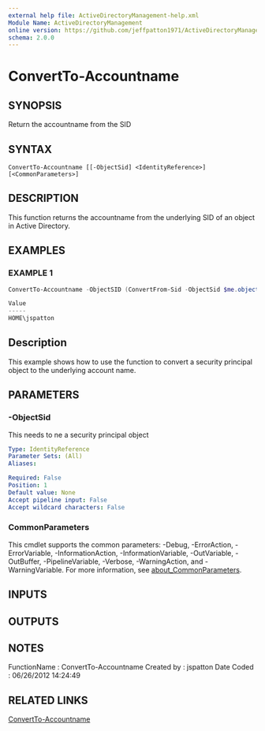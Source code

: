 ```yaml
---
external help file: ActiveDirectoryManagement-help.xml
Module Name: ActiveDirectoryManagement
online version: https://github.com/jeffpatton1971/ActiveDirectoryManagement/blob/1.1.0/docs/ConvertTo-Accountname.md#convertto-accountname
schema: 2.0.0
---
```


# ConvertTo-Accountname

## SYNOPSIS
Return the accountname from the SID

## SYNTAX

```
ConvertTo-Accountname [[-ObjectSid] <IdentityReference>] [<CommonParameters>]
```

## DESCRIPTION
This function returns the accountname from the underlying SID of an object
in Active Directory.

## EXAMPLES

### EXAMPLE 1
```powershell
ConvertTo-Accountname -ObjectSID (ConvertFrom-Sid -ObjectSid $me.objectsid)

Value
-----
HOME\jspatton
```

Description
-----------
This example shows how to use the function to convert a security principal object
to the underlying account name.

## PARAMETERS

### -ObjectSid
This needs to ne a security principal object

```yaml
Type: IdentityReference
Parameter Sets: (All)
Aliases:

Required: False
Position: 1
Default value: None
Accept pipeline input: False
Accept wildcard characters: False
```

### CommonParameters
This cmdlet supports the common parameters: -Debug, -ErrorAction, -ErrorVariable, -InformationAction, -InformationVariable, -OutVariable, -OutBuffer, -PipelineVariable, -Verbose, -WarningAction, and -WarningVariable. For more information, see [about_CommonParameters](http://go.microsoft.com/fwlink/?LinkID=113216).

## INPUTS

## OUTPUTS

## NOTES
FunctionName : ConvertTo-Accountname
Created by   : jspatton
Date Coded   : 06/26/2012 14:24:49

## RELATED LINKS

[ConvertTo-Accountname](https://github.com/jeffpatton1971/ActiveDirectoryManagement/blob/1.1.0/docs/ConvertTo-Accountname.md#convertto-accountname)

